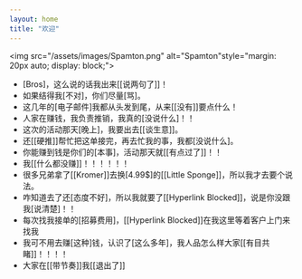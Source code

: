```yaml
---
layout: home
title: "欢迎"
---
```

<img src="/assets/images/Spamton.png" alt="Spamton"style="margin: 20px auto; display: block;"></img>

* [Bros]，这么说的话我出来[[说两句了]]！
* 如果结得我[不对]，你们尽量[骂]。
* 这几年的[电子邮件]我都从头发到尾，从来[[没有]]要点什么！
* 人家在赚钱，我负责推销，我真的[没说什么]！！
* 这次的活动那天[晚上]，我要出去[[谈生意]]。
* 还[[硬推]]帮忙把这单接完，再去忙我的事，我都[没说什么]。
* 你能赚到钱是你们的[本事]，活动那天就[[有点过了]]！！
* 我[[什么都没赚]]！！！！！！
* 很多兄弟拿了[[Kromer]]去换[4.99$]的[[Little Sponge]]，所以我才去要个说法。
* 咋知道去了还[态度不好]，所以我就要了[[Hyperlink Blocked]]，说是你没跟我[说清楚]！！
* 每次找我接单的[招募费用]，[[Hyperlink Blocked]]在我这里等着客户上门来找我
* 我可不用去赚[这种]钱，认识了[这么多年]，我人品怎么样大家[[有目共睹]]！！！！
* 大家在[[带节奏]]我[[退出了]]
